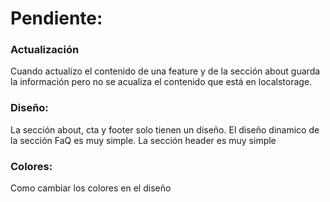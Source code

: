 # Pendiente:

### Actualización
Cuando actualizo el contenido de una feature y de la sección about guarda la información pero no se acualiza el contenido que está en localstorage.

### Diseño:
La sección about, cta y footer solo tienen un diseño.
El diseño dinamico de la sección FaQ es muy simple.
La sección header es muy simple

### Colores:
Como cambiar los colores en el diseño
